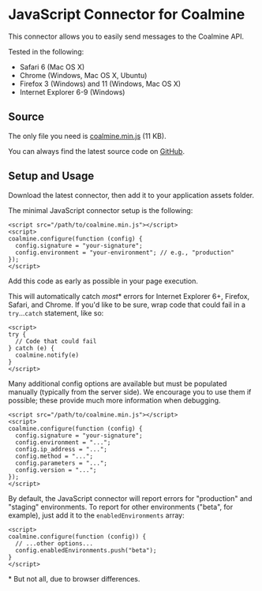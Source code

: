 JavaScript Connector for Coalmine
=================================

This connector allows you to easily send messages to the Coalmine API.

Tested in the following:

* Safari 6 (Mac OS X)
* Chrome (Windows, Mac OS X, Ubuntu)
* Firefox 3 (Windows) and 11 (Windows, Mac OS X)
* Internet Explorer 6-9 (Windows)

Source
------

The only file you need is [coalmine.min.js](https://raw.github.com/coalmine/coalmine_javascript/master/coalmine.min.js) (11 KB).

You can always find the latest source code on [GitHub](https://github.com/coalmine/coalmine_javascript).

Setup and Usage
---------------

Download the latest connector, then add it to your application assets folder.

The minimal JavaScript connector setup is the following:

    <script src="/path/to/coalmine.min.js"></script>
    <script>
    coalmine.configure(function (config) {
      config.signature = "your-signature";
      config.environment = "your-environment"; // e.g., "production"
    });
    </script>

Add this code as early as possible in your page execution.

This will automatically catch *most*\* errors for Internet Explorer 6+, 
Firefox, Safari, and Chrome.  If you'd like to be sure, wrap code that could 
fail in a `try`...`catch` statement, like so:

    <script>
    try {
      // Code that could fail
    } catch (e) {
      coalmine.notify(e)
    }
    </script>

Many additional config options are available but must be populated manually
(typically from the server side). We encourage you to use them if possible;
these provide much more information when debugging.

    <script src="/path/to/coalmine.min.js"></script>
    <script>
    coalmine.configure(function (config) {
      config.signature = "your-signature";
      config.environment = "...";
      config.ip_address = "...";
      config.method = "...";
      config.parameters = "...";
      config.version = "...";
    });
    </script>

By default, the JavaScript connector will report errors for "production"
and "staging" environments.  To report for other environments ("beta", for 
example), just add it to the `enabledEnvironments` array:

    <script>
    coalmine.configure(function (config)) {
      // ...other options...
      config.enabledEnvironments.push("beta");
    }
    </script>

\* But not all, due to browser differences.
